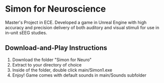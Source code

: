 # Simon for Neuroscience
Master's Project in ECE. Developed a game in Unreal Engine with high accuracy and precision delivery of both auditory and visual stimuli for use in in-unit sEEG studies.

## Download-and-Play Instructions

1. Download the folder "Simon for Neuro"
2. Extract to your directory of choice
3. Inside of the folder, double click main/Simon1.exe
4. Enjoy! Game comes with default sounds in main/Sounds subfolder
